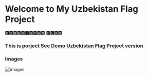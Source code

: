 # Welcome to My Uzbekistan Flag Project

🆄🆉🅱🅴🅺🅸🆂🆃🅰🅽   🅵🅻🅰🅶

<h3> This is porject <a href="https://uzbekistan-flag.netlify.app/">See Demo Uzbekistan Flag Project</a> version </h3>

### Images
![images](https://github.com/beknurmaxalbayev/Uzbekistan-Flag/blob/main/jpg.png?raw=true)
